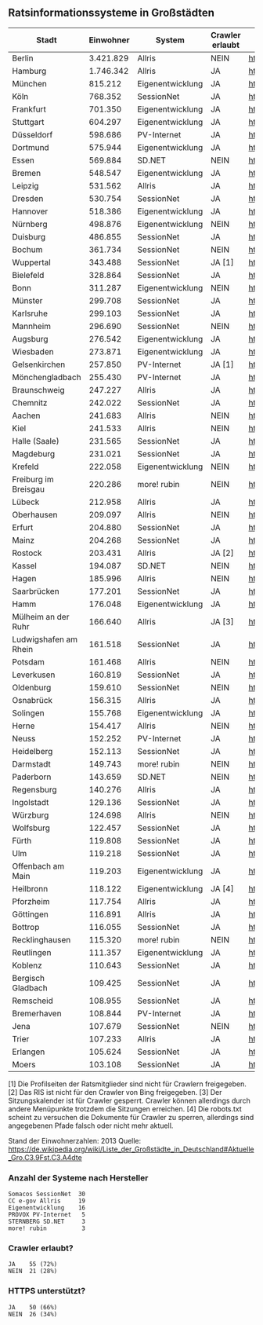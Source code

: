 ## Ratsinformationssysteme in Großstädten


Stadt                 | Einwohner | System           | Crawler erlaubt | URL
----------------------|-----------|------------------|-----------------|-------------------
Berlin                | 3.421.829 | Allris           | NEIN            | https://www.berlin.de/ba-mitte/politik-und-verwaltung/bezirksverordnetenversammlung/
Hamburg               | 1.746.342 | Allris           | JA              | https://sitzungsdienst-hamburg-mitte.hamburg.de/bi/allris.net.asp
München               | 815.212   | Eigenentwicklung | JA              | http://www.ris-muenchen.de/
Köln                  | 768.352   | SessionNet       | JA              | https://ratsinformation.stadt-koeln.de/infobi.asp
Frankfurt             | 701.350   | Eigenentwicklung | JA              | https://www.stvv.frankfurt.de/parlis2/parlis.html
Stuttgart             | 604.297   | Eigenentwicklung | JA              | http://www.stuttgart.de/external/show/ratsdokumente
Düsseldorf            | 598.686   | PV-Internet      | JA              | http://ratsinfo.duesseldorf.de/ratsinfo/duesseldorf.html
Dortmund              | 575.944   | Eigenentwicklung | JA              | https://dosys01.digistadtdo.de/dosys/gremniedweb1.nsf/
Essen                 | 569.884   | SD.NET           | NEIN            | https://ris.essen.de/startseite
Bremen                | 548.547   | Eigenentwicklung | JA              | http://www.ortsamtmitte.bremen.de/sixcms/detail.php?gsid=bremen02.c.734.de
Leipzig               | 531.562   | Allris           | JA              | https://ratsinfo.leipzig.de/bi/to020.asp?TOLFDNR=1012109
Dresden               | 530.754   | SessionNet       | JA              | http://ratsinfo.dresden.de/infobi.php
Hannover              | 518.386   | Eigenentwicklung | JA              | https://e-government.hannover-stadt.de/lhhsimwebre.nsf/TermineAktuell.xsp
Nürnberg              | 498.876   | Eigenentwicklung | NEIN            | http://online-service2.nuernberg.de/Eris/Base/calendar
Duisburg              | 486.855   | SessionNet       | JA              | https://www.duisburg.de/ratsinformationssystem/bi/infobi.php
Bochum                | 361.734   | SessionNet       | NEIN            | https://session.bochum.de/bi/infobi.php
Wuppertal             | 343.488   | SessionNet       | JA [1]          | https://www.wuppertal.de/rathaus/onlinedienste/ris//infobi.php
Bielefeld             | 328.864   | SessionNet       | JA              | https://anwendungen.bielefeld.de/bi/infobi.asp
Bonn                  | 311.287   | Eigenentwicklung | NEIN            | https://www2.bonn.de/bo_ris/ris_sql/agm_index.asp
Münster               | 299.708   | SessionNet       | JA              | https://www.stadt-muenster.de/sessionnet/sessionnetbi/infobi.php
Karlsruhe             | 299.103   | SessionNet       | JA              | http://web3.karlsruhe.de/Gemeinderat/ris/bi/si0040.php
Mannheim              | 296.690   | SessionNet       | NEIN            | https://buergerinfo.mannheim.de/buergerinfo/infobi.asp
Augsburg              | 276.542   | Eigenentwicklung | JA              | https://www.augsburg.de/buergerservice-rathaus/stadtrat-und-verwaltung/
Wiesbaden             | 273.871   | Eigenentwicklung | JA              | https://piwi.wiesbaden.de/Anzeige/RII/HAUPT/winkosiInfo.jsp
Gelsenkirchen         | 257.850   | PV-Internet      | JA [1]          | https://ratsinfo.gelsenkirchen.de/ratsinfo/gelsenkirchen.html
Mönchengladbach       | 255.430   | PV-Internet      | JA              | https://ratsinfo.moenchengladbach.de/
Braunschweig          | 247.227   | Allris           | JA              | https://ratsinfo.braunschweig.de/
Chemnitz              | 242.022   | SessionNet       | JA              | http://session-bi.stadt-chemnitz.de/infobi.php
Aachen                | 241.683   | Allris           | NEIN            | https://ratsinfo.aachen.de/bi/
Kiel                  | 241.533   | Allris           | NEIN            | https://ratsinfo.kiel.de/bi/
Halle (Saale)         | 231.565   | SessionNet       | JA              | http://buergerinfo.halle.de/infobi.asp
Magdeburg             | 231.021   | SessionNet       | JA              | https://ratsinfo.magdeburg.de/infobi.asp
Krefeld               | 222.058   | Eigenentwicklung | NEIN            | https://www.krefeld.de/rat/inhalt/der-rat-der-stadt-krefeld/
Freiburg im Breisgau  | 220.286   | more! rubin      | NEIN            | https://freiburg.more-rubin1.de/
Lübeck                | 212.958   | Allris           | JA              | http://www.luebeck.de/stadt_politik/buergerinfo/bi/allris.net.asp
Oberhausen            | 209.097   | Allris           | NEIN            | https://allris.oberhausen.de/bi/allris.net.asp
Erfurt                | 204.880   | SessionNet       | JA              | http://buergerinfo.erfurt.de/bi/infobi.php
Mainz                 | 204.268   | SessionNet       | JA              | https://bi.mainz.de/infobi.php
Rostock               | 203.431   | Allris           | JA [2]          | https://rz48.rostock.de/bi/allris.net.asp
Kassel                | 194.087   | SD.NET           | NEIN            | https://wwwsvc1.stadt-kassel.de/sdnet4
Hagen                 | 185.996   | Allris           | NEIN            | https://www.hagen.de/irj/portal/AllrisB
Saarbrücken           | 177.201   | SessionNet       | JA              | http://buergerinfo.saarbruecken.de/
Hamm                  | 176.048   | Eigenentwicklung | JA              | https://www.hamm.de/rais/?site=start&action=startseite
Mülheim an der Ruhr   | 166.640   | Allris           | JA [3]          | https://ratsinfo.muelheim-ruhr.de/buerger/allris.net.asp
Ludwigshafen am Rhein | 161.518   | SessionNet       | JA              | https://www.ludwigshafen.de/ratsinformationssystem/bi/infobi.php
Potsdam               | 161.468   | Allris           | NEIN            | http://egov.potsdam.de/bi/allris.net.asp
Leverkusen            | 160.819   | SessionNet       | JA              | http://ris.leverkusen.de/infobi.asp
Oldenburg             | 159.610   | SessionNet       | NEIN            | http://buergerinfo.oldenburg.de/infobi.php
Osnabrück             | 156.315   | Allris           | JA              | https://ris.osnabrueck.de/bi/app.asp
Solingen              | 155.768   | Eigenentwicklung | JA              | http://www2.solingen.de/C12572F80037DB19/html/2692B6EF8295A46CC1257392004927E8
Herne                 | 154.417   | Allris           | NEIN            | http://www.herne.de/kommunen/herne/ttw.nsf/id/DE_Ratsinformationssystem
Neuss                 | 152.252   | PV-Internet      | JA              | https://pvr.itk-rheinland.de/ratsinfo/neuss.html
Heidelberg            | 152.113   | SessionNet       | JA              | https://ww1.heidelberg.de/buergerinfo/infobi.asp
Darmstadt             | 149.743   | more! rubin      | NEIN            | https://darmstadt.more-rubin1.de/
Paderborn             | 143.659   | SD.NET           | NEIN            | https://stadt-paderborn.rim.gkdpb.de/startseite
Regensburg            | 140.276   | Allris           | JA              | http://www.regensburg.de/rathaus/stadtpolitik/regensburger-sitzungsdienst
Ingolstadt            | 129.136   | SessionNet       | JA              | http://ingolstadt.de/sessionnet/infobi.php
Würzburg              | 124.698   | Allris           | NEIN            | https://www.wuerzburg.sitzung-online.de/BI/allris.net.asp
Wolfsburg             | 122.457   | SessionNet       | JA              | https://ratsinfob.stadt.wolfsburg.de/si0040.asp
Fürth                 | 119.808   | SessionNet       | JA              | http://stadtrat.fuerth.de/bi/infobi.php
Ulm                   | 119.218   | SessionNet       | JA              | http://buergerinfo.ulm.de/infobi.php
Offenbach am Main     | 119.203   | Eigenentwicklung | JA              | http://pio.offenbach.de/index.php?cmd=home.php
Heilbronn             | 118.122   | Eigenentwicklung | JA [4]          | https://gemeinderat.stadt-heilbronn.de/
Pforzheim             | 117.754   | Allris           | JA              | https://buergerinfo.pforzheim.de/bi/pa021.asp
Göttingen             | 116.891   | Allris           | JA              | https://www.goettingen.de/staticsite/staticsite.php?menuid=628
Bottrop               | 116.055   | SessionNet       | JA              | http://ratsinfo.bottrop.de/buergerinfo/infobi.asp
Recklinghausen        | 115.320   | more! rubin      | NEIN            | https://stadt-recklinghausen.more-rubin1.de/
Reutlingen            | 111.357   | Eigenentwicklung | JA              | http://www.stadtverwaltung-reutlingen.de/programme/RIS/ris_web.nsf/
Koblenz               | 110.643   | SessionNet       | JA              | https://www.koblenz.de/verwaltung_politik/buergerinfo/infobi.php
Bergisch Gladbach     | 109.425   | SessionNet       | JA              | https://mandatsinfo.bergischgladbach.de/bi/infobi.php
Remscheid             | 108.955   | SessionNet       | JA              | http://ratsinfo.remscheid.de/sessionnet/bi/infobi.php
Bremerhaven           | 108.844   | PV-Internet      | JA              | https://sitzungsdienst.bremerhaven.de/ratsinfo/bremerhaven/Meeting.html
Jena                  | 107.679   | SessionNet       | NEIN            | https://sessionnet.jena.de/sessionnet/buergerinfo/si0040.php
Trier                 | 107.233   | Allris           | JA              | https://info.trier.de/bi/allris.net.asp
Erlangen              | 105.624   | SessionNet       | JA              | http://ratsinfo.erlangen.de/bi/infobi.php
Moers                 | 103.108   | SessionNet       | JA              | https://sessionnet.krz.de/moers/bi/infobi.asp

[1] Die Profilseiten der Ratsmitglieder sind nicht für Crawlern freigegeben.
[2] Das RIS ist nicht für den Crawler von Bing freigegeben.
[3] Der Sitzungskalender ist für Crawler gesperrt. Crawler können allerdings durch andere Menüpunkte trotzdem die Sitzungen erreichen.
[4] Die robots.txt scheint zu versuchen die Dokumente für Crawler zu sperren, allerdings sind angegebenen Pfade falsch oder nicht mehr aktuell.

Stand der Einwohnerzahlen: 2013
Quelle: https://de.wikipedia.org/wiki/Liste_der_Großstädte_in_Deutschland#Aktuelle_Gro.C3.9Fst.C3.A4dte

### Anzahl der Systeme nach Hersteller

```
Somacos SessionNet  30
CC e-gov Allris     19
Eigenentwicklung    16
PROVOX PV-Internet   5
STERNBERG SD.NET     3
more! rubin          3
```

### Crawler erlaubt?

```
JA    55 (72%)
NEIN  21 (28%)
```

### HTTPS unterstützt?

```
JA    50 (66%)
NEIN  26 (34%)
```
